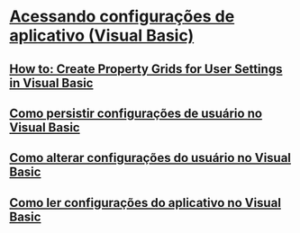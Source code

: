 # [Acessando configurações de aplicativo (Visual Basic)](accessing-application-settings.md)
## [How to: Create Property Grids for User Settings in Visual Basic](TocOutOfQuery)
## [Como persistir configurações de usuário no Visual Basic](how-to-persist-user-settings.md)
## [Como alterar configurações do usuário no Visual Basic](how-to-change-user-settings.md)
## [Como ler configurações do aplicativo no Visual Basic](how-to-read-application-settings.md)
